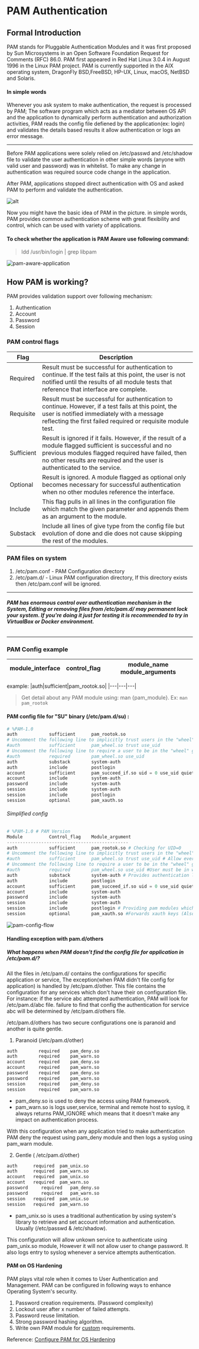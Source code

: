 # PAM Authentication 

## Formal Introduction
PAM stands for Pluggable Authentication Modules and it was first proposed by Sun Microsystems in an Open Software Foundation Request for Comments (RFC) 86.0. PAM first appeared in Red Hat Linux 3.0.4 in August 1996 in the Linux PAM project. PAM is currently supported in the AIX operating system, DragonFly BSD,FreeBSD, HP-UX, Linux, macOS, NetBSD and Solaris.

#### In simple words
Whenever you ask system to make authentication, the request is processed by PAM; The software program which acts as a mediator between OS API and the application to dynamically perform authentication and authorization activities, PAM reads the config file defiened by the application(ex: login) and validates the details based results it allow authentication or logs an error message.

------
Before PAM applications were solely relied on /etc/passwd and /etc/shadow file to validate the user authentication in other simple words (anyone with valid user and password) was in whitelist. To make any change in authentication was required source code change in the application.

After PAM, applications stopped direct authentication with OS and asked PAM to perform and validate the authentication.

![alt](https://github.com/Jay-Patel-9/Linux/blob/master/PAM/before-after-pam.png)

Now you might have the basic idea of PAM in the picture. in simple words, PAM provides common authentication scheme with great flexibility and control, which can be used with variety of applications.

#### To check whether the application is PAM Aware use following command:
> ldd /usr/bin/login | grep libpam

![pam-aware-application](https://github.com/Jay-Patel-9/Linux/blob/master/PAM/ldd-example.png)

## How PAM is working?

PAM provides validation support over following mechanism:

1. Authentication
2. Account
3. Password
4. Session

### PAM control flags
|Flag |Description |
|---|---|
|Required | Result must be successful for authentication to continue. If the test fails at this point, the user is not notified until the results of all module tests that reference that interface are complete.|
|Requisite | Result must be successful for authentication to continue. However, if a test fails at this point, the user is notified immediately with a message reflecting the first failed required or requisite module test. |
|Sufficient |Result is ignored if it fails. However, if the result of a module flagged sufficient is successful and no previous modules flagged required have failed, then no other results are required and the user is authenticated to the service.|
|Optional |Result is ignored. A module flagged as optional only becomes necessary for successful authentication when no other modules reference the interface. |
|Include | This flag pulls in all lines in the configuration file which match the given parameter and appends them as an argument to the module.|
|Substack | Include all lines of give type from the config file but evolution of done and die does not cause skipping the rest of the modules. |

### PAM files on system
 1. /etc/pam.conf - PAM Configuration directory
 2. /etc/pam.d/ - Linux PAM configuration directory, If this directory exists then /etc/pam.conf will be ignored.
----------
###### **PAM has enormous control over authentication mechanism in the System, Editing or removing files from /etc/pam.d/ may permanent lock your system. If you're doing it just for testing it is recommended to try in VirtualBox or Docker environment.**
----------
### PAM Config example
| module_interface |     control_flag |  module_name module_arguments |
|---|---|---|

example:
|auth|sufficient|pam_rootok.so|
|---|---|---|

> Get detail about any PAM module using: man {pam_module}. Ex: `man pam_rootok`

#### PAM config file for "SU" binary (/etc/pam.d/su) :

```python
# %PAM-1.0
auth            sufficient      pam_rootok.so
# Uncomment the following line to implicitly trust users in the "wheel" group.
#auth           sufficient      pam_wheel.so trust use_uid
# Uncomment the following line to require a user to be in the "wheel" group.
#auth           required        pam_wheel.so use_uid
auth            substack        system-auth
auth            include         postlogin
account         sufficient      pam_succeed_if.so uid = 0 use_uid quiet
account         include         system-auth
password        include         system-auth
session         include         system-auth
session         include         postlogin
session         optional        pam_xauth.so
```

###### Simplified config

```python
# %PAM-1.0 # PAM Version
Module          Control_flag    Module_argument
----------------------------------------------
auth            sufficient      pam_rootok.so # Checking for UID=0
# Uncomment the following line to implicitly trust users in the "wheel" group.
#auth           sufficient      pam_wheel.so trust use_uid # Allow every user resides in wheel group.
# Uncomment the following line to require a user to be in the "wheel" group.
#auth           required        pam_wheel.so use_uid #User must be in wheel group to succeed in authentication.
auth            substack        system-auth # Provides authentication libraries
auth            include         postlogin 
account         sufficient      pam_succeed_if.so uid = 0 use_uid quiet # succeed or fail the authentication based on characteristic of user account or based on the values of other PAM items. 
account         include         system-auth 
password        include         system-auth
session         include         system-auth
session         include         postlogin # Providing pam modules which are required after authentication.
session         optional        pam_xauth.so #Forwards xauth keys (Also referred to as "cookies") between users.
```

![pam-config-flow](https://github.com/Jay-Patel-9/Linux/blob/master/PAM/pam-config-flow.png)


#### Handling exception with pam.d/others
##### What happens when PAM doesn't find the config file for application in /etc/pam.d/?
All the files in /etc/pam.d/ contains the configurations for specific application or service, The exception(when PAM didn't file config for application) is handled by /etc/pam.d/other. This file contains the configuration for any services which don't have their on configuration file.
For instance: if the service abc attempted authentication, PAM will look for /etc/pam.d/abc file. failure to find that config the authentication for service abc will be determined by /etc/pam.d/others file.

/etc/pam.d/others has two secure configurations one is paranoid and another is quite gentle.

1. Paranoid (/etc/pam.d/other)

```python
auth        required	pam_deny.so
auth        required	pam_warn.so
account     required	pam_deny.so
account     required	pam_warn.so
password    required	pam_deny.so
password    required	pam_warn.so
session	    required	pam_deny.so
session	    required	pam_warn.so

```
- pam_deny.so is used to deny the access using PAM framework. 
- pam_warn.so is logs user,service, terminal and remote host to syslog, it always returns PAM_IGNORE which means that it doesn't make any impact on authentication process.

With this configuration when any application tried to make authentication PAM deny the request using pam_deny module and then logs a syslog using pam_warn module.

2. Gentle ( /etc/pam.d/other)
```python
auth   	  required	pam_unix.so
auth      required	pam_warn.so
account	  required	pam_unix.so
account	  required	pam_warn.so
password	 required	pam_deny.so
password	 required	pam_warn.so
session	  required	pam_unix.so
session	  required	pam_warn.so
```
- pam_unix.so is uses a traditional authentication by using system's library to retrieve and set account information and authentication. Usually (/etc/passwd & /etc/shadow).

This configuration will allow unkown service to authenticate using pam_unix.so module, However it will not allow user to change password. It also logs entry to syslog whenever a service attempts authentication.

#### PAM on OS Hardening
PAM plays vital role when it comes to User Authentication and Management. PAM can be configured in following ways to enhance Operating System's security.

1. Password creation requirements. (Password complexity)
2. Lockout user after x number of failed attempts.
3. Password reuse limitation.
4. Strong password hashing algorithm.
5. Write own PAM module for [custom](http://www.linux-pam.org/Linux-PAM-html/Linux-PAM_MWG.html) requirements.

Reference: [Configure PAM for OS Hardening](http://www.itsecure.hu/library/image/CIS_Red_Hat_Enterprise_Linux_7_Benchmark_v2.1.1.pdf)
